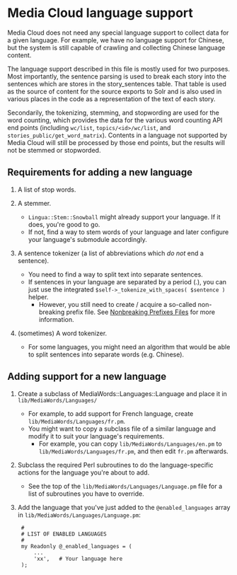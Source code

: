 # Media Cloud language support

Media Cloud does not need any special language support to collect data for a given language.  For example, we have no language support for Chinese, but the system is still capable of crawling and collecting Chinese language content.

The language support described in this file is mostly used for two purposes.  Most importantly, the sentence parsing is used to break each story into the sentences which are stores in the story_sentences table.  That table is used as the source of content for the source exports to Solr and is also used in various places in the code as a representation of the text of each story.

Secondarily, the tokenizing, stemming, and stopwording are used for the word counting, which provides the data for the various word counting API end points (including `wc/list`, `topics/<id>/wc/list`, and `stories_public/get_word_matrix`). Contents in a language not supported by Media Cloud will still be processed by those end points, but the results will not be stemmed or stopworded.


## Requirements for adding a new language

1. A list of stop words.

2. A stemmer.

    * `Lingua::Stem::Snowball` might already support your language. If it does, you're good to go.
    * If not, find a way to stem words of your language and later configure your language's submodule accordingly.

3. A sentence tokenizer (a list of abbreviations which *do not* end a sentence).

    * You need to find a way to split text into separate sentences.
    * If sentences in your language are separated by a period (.), you can just use the integrated
      `$self->_tokenize_with_spaces( $sentence )` helper.
        * However, you still need to create / acquire a so-called non-breaking prefix file. See [Nonbreaking Prefixes Files](http://search.cpan.org/~capoeirab/Lingua-Sentence/lib/Lingua/Sentence.pm#Nonbreaking_Prefixes_Files) for
        more information.

4. (sometimes) A word tokenizer.

    * For some languages, you might need an algorithm that would be able to split sentences into separate words (e.g. Chinese).


## Adding support for a new language

1. Create a subclass of MediaWords::Languages::Language and place it in `lib/MediaWords/Languages/`

    * For example, to add support for French language, create `lib/MediaWords/Languages/fr.pm`.
    * You might want to copy a subclass file of a similar language and modify it to suit your language's requirements.
        * For example, you can copy `lib/MediaWords/Languages/en.pm` to `lib/MediaWords/Languages/fr.pm`, and then edit `fr.pm` afterwards.

2. Subclass the required Perl subroutines to do the language-specific actions for the language you're about to add.

    * See the top of the `lib/MediaWords/Languages/Language.pm` file for a list of subroutines you have to override.

3. Add the language that you've just added to the `@enabled_languages` array in `lib/MediaWords/Languages/Language.pm`:

        #
        # LIST OF ENABLED LANGUAGES
        #
        my Readonly @_enabled_languages = (
            ...
            'xx',   # Your language here
        );
